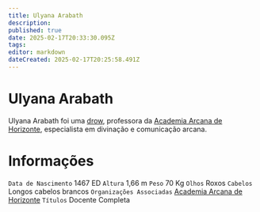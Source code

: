 ```yaml
---
title: Ulyana Arabath
description: 
published: true
date: 2025-02-17T20:33:30.095Z
tags: 
editor: markdown
dateCreated: 2025-02-17T20:25:58.491Z
---
```


# Ulyana Arabath
Ulyana Arabath foi uma [drow](/fauna-e-flora/especies-inteligentes/elfo-negro), professora da [Academia Arcana de Horizonte](/faccoes/nacoes/imperio-dragao/academia-arcana-de-horizonte), especialista em divinação e comunicação arcana.

# Informações
`Data de Nascimento` 1467 ED
`Altura` 1,66 m
`Peso` 70 Kg
`Olhos` Roxos
`Cabelos` Longos cabelos brancos
`Organizações Associadas` [Academia Arcana de Horizonte](/faccoes/nacoes/imperio-dragao/academia-arcana-de-horizonte)
`Títulos` Docente Completa
